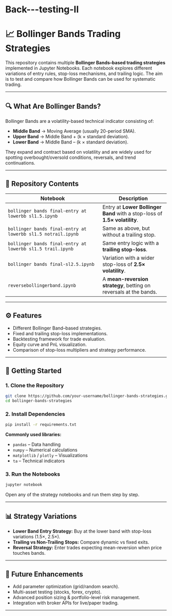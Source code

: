 # Back---testing-II


# 📈 Bollinger Bands Trading Strategies

This repository contains multiple **Bollinger Bands–based trading strategies** implemented in Jupyter Notebooks. Each notebook explores different variations of entry rules, stop-loss mechanisms, and trailing logic. The aim is to test and compare how Bollinger Bands can be used for systematic trading.

---

## 🔍 What Are Bollinger Bands?

Bollinger Bands are a volatility-based technical indicator consisting of:

* **Middle Band** → Moving Average (usually 20-period SMA).
* **Upper Band** → Middle Band + (k × standard deviation).
* **Lower Band** → Middle Band – (k × standard deviation).

They expand and contract based on volatility and are widely used for spotting overbought/oversold conditions, reversals, and trend continuations.

---

## 📂 Repository Contents

| Notebook                                                     | Description                                                                |
| ------------------------------------------------------------ | -------------------------------------------------------------------------- |
| `bollinger bands final-entry at lowerbb sl1.5.ipynb`         | Entry at **Lower Bollinger Band** with a stop-loss of **1.5× volatility**. |
| `bollinger bands final-entry at lowerbb sl1.5 notrail.ipynb` | Same as above, but without a trailing stop.                                |
| `bollinger bands final-entry at lowerbb sl1.5 trail.ipynb`   | Same entry logic with a **trailing stop-loss**.                            |
| `bollinger bands final-sl2.5.ipynb`                          | Variation with a wider stop-loss of **2.5× volatility**.                   |
| `reversebollingerband.ipynb`                                 | A **mean-reversion strategy**, betting on reversals at the bands.          |

---

## ⚙️ Features

* Different Bollinger Band–based strategies.
* Fixed and trailing stop-loss implementations.
* Backtesting framework for trade evaluation.
* Equity curve and PnL visualization.
* Comparison of stop-loss multipliers and strategy performance.

---

## 🚀 Getting Started

### 1. Clone the Repository

```bash
git clone https://github.com/your-username/bollinger-bands-strategies.git
cd bollinger-bands-strategies
```

### 2. Install Dependencies

```bash
pip install -r requirements.txt
```

**Commonly used libraries:**

* `pandas` – Data handling
* `numpy` – Numerical calculations
* `matplotlib` / `plotly` – Visualizations
* `ta` – Technical indicators

### 3. Run the Notebooks

```bash
jupyter notebook
```

Open any of the strategy notebooks and run them step by step.

---

## 📊 Strategy Variations

* **Lower Band Entry Strategy:** Buy at the lower band with stop-loss variations (1.5×, 2.5×).
* **Trailing vs Non-Trailing Stops:** Compare dynamic vs fixed exits.
* **Reversal Strategy:** Enter trades expecting mean-reversion when price touches bands.

---

## 🔮 Future Enhancements

* Add parameter optimization (grid/random search).
* Multi-asset testing (stocks, forex, crypto).
* Advanced position sizing & portfolio-level risk management.
* Integration with broker APIs for live/paper trading.

---

